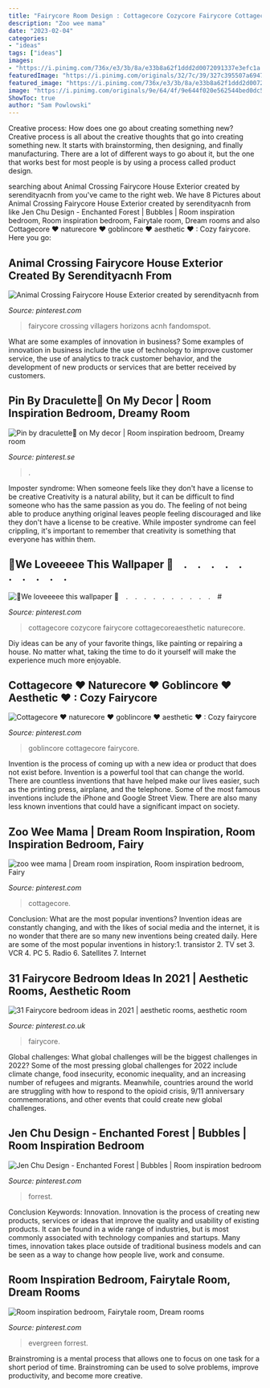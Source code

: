 ```yaml
---
title: "Fairycore Room Design : Cottagecore Cozycore Fairycore Cottagecoreaesthetic Naturecore"
description: "Zoo wee mama"
date: "2023-02-04"
categories:
- "ideas"
tags: ["ideas"]
images:
- "https://i.pinimg.com/736x/e3/3b/8a/e33b8a62f1ddd2d0072091337e3efc1a.jpg"
featuredImage: "https://i.pinimg.com/originals/32/7c/39/327c395507a6947c0d851a5596cd669d.png"
featured_image: "https://i.pinimg.com/736x/e3/3b/8a/e33b8a62f1ddd2d0072091337e3efc1a.jpg"
image: "https://i.pinimg.com/originals/9e/64/4f/9e644f020e562544bed0dc566c0d4f96.jpg"
ShowToc: true
author: "Sam Powlowski"
---
```



Creative process: How does one go about creating something new?
Creative process is all about the creative thoughts that go into creating something new. It starts with brainstorming, then designing, and finally manufacturing. There are a lot of different ways to go about it, but the one that works best for most people is by using a process called product design.

	

		
searching about Animal Crossing Fairycore House Exterior created by serendityacnh from you've came to the right web. We have 8 Pictures about Animal Crossing Fairycore House Exterior created by serendityacnh from like Jen Chu Design - Enchanted Forest | Bubbles | Room inspiration bedroom, Room inspiration bedroom, Fairytale room, Dream rooms and also Cottagecore ♥ naturecore ♥ goblincore ♥ aesthetic ♥ : Cozy fairycore. Here you go:
		
    
## Animal Crossing Fairycore House Exterior Created By Serendityacnh From

<img loading=lazy src="https://i.pinimg.com/736x/e3/3b/8a/e33b8a62f1ddd2d0072091337e3efc1a.jpg" onerror="this.onerror=null;this.src='https://tse4.mm.bing.net/th?id=OIP.wd7FhlWfAv_kDf8QADY1lwHaEK&amp;pid=15.1';" alt="Animal Crossing Fairycore House Exterior created by serendityacnh from">

_Source: pinterest.com_

>fairycore crossing villagers horizons acnh fandomspot. 

	

What are some examples of innovation in business?
Some examples of innovation in business include the use of technology to improve customer service, the use of analytics to track customer behavior, and the development of new products or services that are better received by customers.

    
## Pin By Draculette🦷 On My Decor | Room Inspiration Bedroom, Dreamy Room

<img loading=lazy src="https://i.pinimg.com/originals/f1/9f/71/f19f71a6a176730b45094b75a221a22f.jpg" onerror="this.onerror=null;this.src='https://tse1.mm.bing.net/th?id=OIP.OXQknsFkJhuFwpS3KIa8mgHaJ4&amp;pid=15.1';" alt="Pin by draculette🦷 on My decor | Room inspiration bedroom, Dreamy room">

_Source: pinterest.se_

>. 

	

Imposter syndrome: When someone feels like they don't have a license to be creative
Creativity is a natural ability, but it can be difficult to find someone who has the same passion as you do. The feeling of not being able to produce anything original leaves people feeling discouraged and like they don't have a license to be creative. While imposter syndrome can feel crippling, it's important to remember that creativity is something that everyone has within them.

    
## 🍓We Loveeeee This Wallpaper 🍓⠀ .⠀ .⠀ .⠀ .⠀ .⠀ .⠀ .⠀ .⠀ .⠀ .⠀ #

<img loading=lazy src="https://i.pinimg.com/originals/9e/64/4f/9e644f020e562544bed0dc566c0d4f96.jpg" onerror="this.onerror=null;this.src='https://tse3.mm.bing.net/th?id=OIP.qhjJhocM6E67VweqUMDl5wHaHa&amp;pid=15.1';" alt="🍓We loveeeee this wallpaper 🍓⠀ .⠀ .⠀ .⠀ .⠀ .⠀ .⠀ .⠀ .⠀ .⠀ .⠀ #">

_Source: pinterest.com_

>cottagecore cozycore fairycore cottagecoreaesthetic naturecore. 

	

Diy ideas can be any of your favorite things, like painting or repairing a house. No matter what, taking the time to do it yourself will make the experience much more enjoyable.

    
## Cottagecore ♥ Naturecore ♥ Goblincore ♥ Aesthetic ♥ : Cozy Fairycore

<img loading=lazy src="https://i.pinimg.com/originals/5b/68/a8/5b68a86af1341f8269a330c0844c7faa.jpg" onerror="this.onerror=null;this.src='https://tse3.mm.bing.net/th?id=OIP.3WzkBeY6yFQLiyRN_3WZBgHaHa&amp;pid=15.1';" alt="Cottagecore ♥ naturecore ♥ goblincore ♥ aesthetic ♥ : Cozy fairycore">

_Source: pinterest.com_

>goblincore cottagecore fairycore. 

	

Invention is the process of coming up with a new idea or product that does not exist before. Invention is a powerful tool that can change the world. There are countless inventions that have helped make our lives easier, such as the printing press, airplane, and the telephone. Some of the most famous inventions include the iPhone and Google Street View. There are also many less known inventions that could have a significant impact on society.

    
## Zoo Wee Mama | Dream Room Inspiration, Room Inspiration Bedroom, Fairy

<img loading=lazy src="https://i.pinimg.com/736x/af/a1/60/afa16060ab14abfab8c55c270a1d4b09.jpg" onerror="this.onerror=null;this.src='https://tse3.mm.bing.net/th?id=OIP.vymMr-hXL64WnZ5bBLaF7gHaHY&amp;pid=15.1';" alt="zoo wee mama | Dream room inspiration, Room inspiration bedroom, Fairy">

_Source: pinterest.com_

>cottagecore. 

	

Conclusion: What are the most popular inventions?
Invention ideas are constantly changing, and with the likes of social media and the internet, it is no wonder that there are so many new inventions being created daily. Here are some of the most popular inventions in history:1. transistor 2. TV set 3. VCR 4. PC 5. Radio 6. Satellites 7. Internet 
    
## 31 Fairycore Bedroom Ideas In 2021 | Aesthetic Rooms, Aesthetic Room

<img loading=lazy src="https://i.pinimg.com/474x/0e/08/d1/0e08d1e651d27b2e8c39eea4a82839bd.jpg" onerror="this.onerror=null;this.src='https://tse1.mm.bing.net/th?id=OIP.XV8R3zksEemQMtEYo488oQAAAA&amp;pid=15.1';" alt="31 Fairycore bedroom ideas in 2021 | aesthetic rooms, aesthetic room">

_Source: pinterest.co.uk_

>fairycore. 

	

Global challenges: What global challenges will be the biggest challenges in 2022?
Some of the most pressing global challenges for 2022 include climate change, food insecurity, economic inequality, and an increasing number of refugees and migrants. Meanwhile, countries around the world are struggling with how to respond to the opioid crisis, 9/11 anniversary commemorations, and other events that could create new global challenges.

    
## Jen Chu Design - Enchanted Forest | Bubbles | Room Inspiration Bedroom

<img loading=lazy src="https://i.pinimg.com/originals/cf/55/da/cf55da4b533f1beb87893a35d0e9f7df.jpg" onerror="this.onerror=null;this.src='https://tse1.mm.bing.net/th?id=OIP.i75gozPJ_etY1T4uOj8lgQHaE7&amp;pid=15.1';" alt="Jen Chu Design - Enchanted Forest | Bubbles | Room inspiration bedroom">

_Source: pinterest.com_

>forrest. 

	

Conclusion
Keywords: Innovation.
Innovation is the process of creating new products, services or ideas that improve the quality and usability of existing products. It can be found in a wide range of industries, but is most commonly associated with technology companies and startups. Many times, innovation takes place outside of traditional business models and can be seen as a way to change how people live, work and consume.

    
## Room Inspiration Bedroom, Fairytale Room, Dream Rooms

<img loading=lazy src="https://i.pinimg.com/originals/32/7c/39/327c395507a6947c0d851a5596cd669d.png" onerror="this.onerror=null;this.src='https://tse1.mm.bing.net/th?id=OIP.Mnw5VQemlHwNhRpVls1mnQHaE7&amp;pid=15.1';" alt="Room inspiration bedroom, Fairytale room, Dream rooms">

_Source: pinterest.com_

>evergreen forrest. 

	

Brainstroming is a mental process that allows one to focus on one task for a short period of time. Brainstroming can be used to solve problems, improve productivity, and become more creative.


